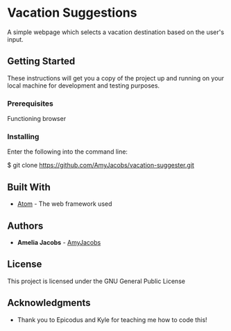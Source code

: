 # Vacation Suggestions

A simple webpage which selects a vacation destination based on the user's input.

## Getting Started

These instructions will get you a copy of the project up and running on your local machine for development and testing purposes.
### Prerequisites

Functioning browser

### Installing

Enter the following into the command line:

$ git clone https://github.com/AmyJacobs/vacation-suggester.git

## Built With

* [Atom](https://atom.io/) - The web framework used



## Authors

* **Amelia Jacobs** - [AmyJacobs](https://github.com/AmyJacobs)

## License

This project is licensed under the GNU General Public License

## Acknowledgments

* Thank you to Epicodus and Kyle for teaching me how to code this!
